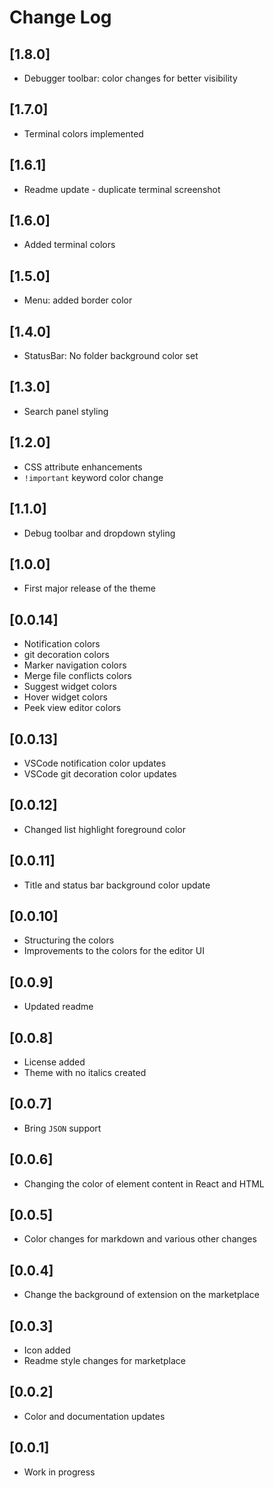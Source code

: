 # Change Log

## [1.8.0]

- Debugger toolbar: color changes for better visibility

## [1.7.0]

- Terminal colors implemented

## [1.6.1]

- Readme update - duplicate terminal screenshot

## [1.6.0]

- Added terminal colors

## [1.5.0]

- Menu: added border color

## [1.4.0]

- StatusBar: No folder background color set

## [1.3.0]

- Search panel styling

## [1.2.0]

- CSS attribute enhancements
- `!important` keyword color change

## [1.1.0]

- Debug toolbar and dropdown styling

## [1.0.0]

- First major release of the theme

## [0.0.14]

- Notification colors
- git decoration colors
- Marker navigation colors
- Merge file conflicts colors
- Suggest widget colors
- Hover widget colors
- Peek view editor colors

## [0.0.13]

- VSCode notification color updates
- VSCode git decoration color updates

## [0.0.12]

- Changed list highlight foreground color

## [0.0.11]

- Title and status bar background color update

## [0.0.10]

- Structuring the colors
- Improvements to the colors for the editor UI

## [0.0.9]

- Updated readme

## [0.0.8]

- License added
- Theme with no italics created

## [0.0.7]

- Bring `JSON` support

## [0.0.6]

- Changing the color of element content in React and HTML

## [0.0.5]

- Color changes for markdown and various other changes

## [0.0.4]

- Change the background of extension on the marketplace

## [0.0.3]

- Icon added
- Readme style changes for marketplace

## [0.0.2]

- Color and documentation updates

## [0.0.1]

- Work in progress
